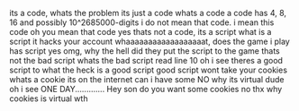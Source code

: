 its a code, whats the problem
its just a code
whats a code
a code has 4, 8, 16 and possibly 10^2685000-digits
i do not mean that code. i mean this code
oh you mean that code
yes
thats not a code, its a script
what is a script
it hacks your account
whaaaaaaaaaaaaaaaaaat, does the game i play has script
yes
omg, why the hell did they put the script to the game
thats not the bad script
whats the bad script
read line 10
oh i see
theres a good script to
what the heck is a good script
good script wont take your cookies
whats a cookie
its on the internet
can i have some
NO
why
its virtual dude
oh i see
ONE DAY.............
Hey son do you want some cookies
no thx
why
cookies is virtual
wth
